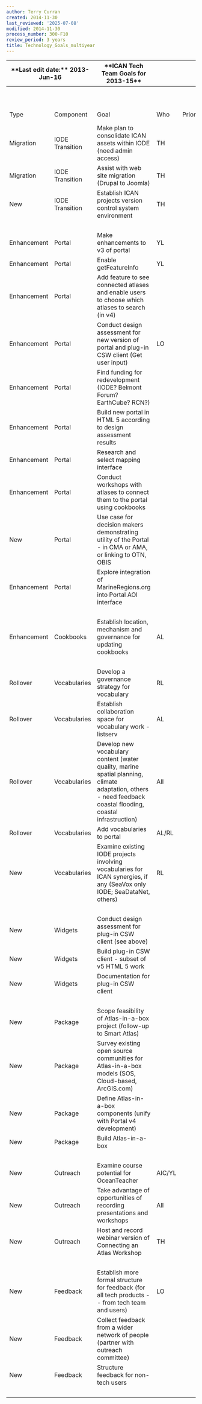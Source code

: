 ```yaml
---
author: Terry Curran
created: 2014-11-30
last_reviewed: '2025-07-08'
modified: 2014-11-30
process_number: 300-F10
review_period: 3 years
title: Technology_Goals_multiyear
---
```


<table>
<colgroup>
<col style="width: 9%" />
<col style="width: 10%" />
<col style="width: 49%" />
<col style="width: 9%" />
<col style="width: 6%" />
<col style="width: 6%" />
<col style="width: 7%" />
</colgroup>
<thead>
<tr>
<th colspan="2">**Last edit date:** 2013-Jun-16</th>
<th><strong>**ICAN Tech Team Goals for 2013-15**</strong></th>
<th> </th>
<th> </th>
<th> </th>
<th>101-F01</th>
</tr>
</thead>
<tbody>
<tr>
<td><em> </em></td>
<td></td>
<td></td>
<td></td>
<td></td>
<td></td>
<td><em> </em></td>
</tr>
<tr>
<td> </td>
<td></td>
<td></td>
<td></td>
<td></td>
<td></td>
<td> </td>
</tr>
<tr>
<td>Type</td>
<td>Component</td>
<td>Goal</td>
<td>Who</td>
<td>Priority</td>
<td>End Date</td>
<td>Status</td>
</tr>
<tr>
<td>Migration</td>
<td>IODE Transition</td>
<td>Make plan to consolidate ICAN assets within IODE (need admin access)</td>
<td>TH</td>
<td> </td>
<td> </td>
<td> </td>
</tr>
<tr>
<td>Migration</td>
<td>IODE Transition</td>
<td>Assist with web site migration (Drupal to Joomla)</td>
<td>TH</td>
<td> </td>
<td> </td>
<td> </td>
</tr>
<tr>
<td>New</td>
<td>IODE Transition</td>
<td>Establish ICAN projects version control system environment</td>
<td>TH</td>
<td> </td>
<td> </td>
<td> </td>
</tr>
<tr>
<td> </td>
<td> </td>
<td> </td>
<td> </td>
<td> </td>
<td> </td>
<td> </td>
</tr>
<tr>
<td>Enhancement</td>
<td>Portal</td>
<td>Make enhancements to v3 of portal</td>
<td>YL</td>
<td> </td>
<td> </td>
<td> </td>
</tr>
<tr>
<td>Enhancement</td>
<td>Portal</td>
<td>Enable getFeatureInfo</td>
<td>YL</td>
<td> </td>
<td> </td>
<td> </td>
</tr>
<tr>
<td>Enhancement</td>
<td>Portal</td>
<td>Add feature to see connected atlases and enable users to choose which atlases to search (in v4)</td>
<td> </td>
<td> </td>
<td> </td>
<td> </td>
</tr>
<tr>
<td>Enhancement</td>
<td>Portal</td>
<td>Conduct design assessment for new version of portal and plug-in CSW client (Get user input)</td>
<td>LO</td>
<td> </td>
<td> </td>
<td> </td>
</tr>
<tr>
<td>Enhancement</td>
<td>Portal</td>
<td>Find funding for redevelopment (IODE? Belmont Forum? EarthCube? RCN?)</td>
<td> </td>
<td> </td>
<td> </td>
<td> </td>
</tr>
<tr>
<td>Enhancement</td>
<td>Portal</td>
<td>Build new portal in HTML 5 according to design assessment results</td>
<td> </td>
<td> </td>
<td> </td>
<td> </td>
</tr>
<tr>
<td>Enhancement</td>
<td>Portal</td>
<td>Research and select mapping interface</td>
<td> </td>
<td> </td>
<td> </td>
<td> </td>
</tr>
<tr>
<td>Enhancement</td>
<td>Portal</td>
<td>Conduct workshops with atlases to connect them to the portal using cookbooks</td>
<td> </td>
<td> </td>
<td> </td>
<td> </td>
</tr>
<tr>
<td>New</td>
<td>Portal</td>
<td>Use case for decision makers demonstrating utility of the Portal - in CMA or AMA, or linking to OTN, OBIS</td>
<td> </td>
<td> </td>
<td> </td>
<td> </td>
</tr>
<tr>
<td>Enhancement</td>
<td>Portal</td>
<td>Explore integration of MarineRegions.org into Portal AOI interface</td>
<td> </td>
<td> </td>
<td> </td>
<td> </td>
</tr>
<tr>
<td> </td>
<td> </td>
<td> </td>
<td> </td>
<td> </td>
<td> </td>
<td> </td>
</tr>
<tr>
<td>Enhancement</td>
<td>Cookbooks</td>
<td>Establish location, mechanism and governance for updating cookbooks</td>
<td>AL</td>
<td> </td>
<td> </td>
<td> </td>
</tr>
<tr>
<td> </td>
<td> </td>
<td> </td>
<td> </td>
<td> </td>
<td> </td>
<td> </td>
</tr>
<tr>
<td>Rollover</td>
<td>Vocabularies</td>
<td>Develop a governance strategy for vocabulary</td>
<td>RL</td>
<td> </td>
<td> </td>
<td> </td>
</tr>
<tr>
<td>Rollover</td>
<td>Vocabularies</td>
<td>Establish collaboration space for vocabulary work - listserv</td>
<td>AL</td>
<td> </td>
<td> </td>
<td> </td>
</tr>
<tr>
<td>Rollover</td>
<td>Vocabularies</td>
<td>Develop new vocabulary content (water quality, marine spatial planning, climate adaptation, others - need feedback coastal flooding, coastal infrastruction)</td>
<td>All</td>
<td> </td>
<td> </td>
<td> </td>
</tr>
<tr>
<td>Rollover</td>
<td>Vocabularies</td>
<td>Add vocabularies to portal</td>
<td>AL/RL</td>
<td> </td>
<td> </td>
<td> </td>
</tr>
<tr>
<td>New</td>
<td>Vocabularies</td>
<td>Examine existing IODE projects involving vocabularies for ICAN synergies, if any (SeaVox only IODE; SeaDataNet, others)</td>
<td>RL</td>
<td> </td>
<td> </td>
<td> </td>
</tr>
<tr>
<td> </td>
<td> </td>
<td> </td>
<td> </td>
<td> </td>
<td> </td>
<td> </td>
</tr>
<tr>
<td>New</td>
<td>Widgets</td>
<td>Conduct design assessment for plug-in CSW client (see above)</td>
<td> </td>
<td> </td>
<td> </td>
<td> </td>
</tr>
<tr>
<td>New</td>
<td>Widgets</td>
<td>Build plug-in CSW client - subset of v5 HTML 5 work</td>
<td> </td>
<td> </td>
<td> </td>
<td> </td>
</tr>
<tr>
<td>New</td>
<td>Widgets</td>
<td>Documentation for plug-in CSW client</td>
<td> </td>
<td> </td>
<td> </td>
<td> </td>
</tr>
<tr>
<td> </td>
<td> </td>
<td> </td>
<td> </td>
<td> </td>
<td> </td>
<td> </td>
</tr>
<tr>
<td>New</td>
<td>Package</td>
<td>Scope feasibility of Atlas-in-a-box project (follow-up to Smart Atlas)</td>
<td> </td>
<td> </td>
<td> </td>
<td> </td>
</tr>
<tr>
<td>New</td>
<td>Package</td>
<td>Survey existing open source communities for Atlas-in-a-box models (SOS, Cloud-based, ArcGIS.com)</td>
<td> </td>
<td> </td>
<td> </td>
<td> </td>
</tr>
<tr>
<td>New</td>
<td>Package</td>
<td>Define Atlas-in-a-box components (unify with Portal v4 development)</td>
<td> </td>
<td> </td>
<td> </td>
<td> </td>
</tr>
<tr>
<td>New</td>
<td>Package</td>
<td>Build Atlas-in-a-box</td>
<td> </td>
<td> </td>
<td> </td>
<td> </td>
</tr>
<tr>
<td> </td>
<td> </td>
<td> </td>
<td> </td>
<td> </td>
<td> </td>
<td> </td>
</tr>
<tr>
<td>New</td>
<td>Outreach</td>
<td>Examine course potential for OceanTeacher</td>
<td>AIC/YL</td>
<td> </td>
<td> </td>
<td> </td>
</tr>
<tr>
<td>New</td>
<td>Outreach</td>
<td>Take advantage of opportunities of recording presentations and workshops</td>
<td>All</td>
<td> </td>
<td> </td>
<td> </td>
</tr>
<tr>
<td>New</td>
<td>Outreach</td>
<td>Host and record webinar version of Connecting an Atlas Workshop</td>
<td>TH</td>
<td> </td>
<td> </td>
<td> </td>
</tr>
<tr>
<td> </td>
<td> </td>
<td> </td>
<td> </td>
<td> </td>
<td> </td>
<td> </td>
</tr>
<tr>
<td>New</td>
<td>Feedback</td>
<td>Establish more formal structure for feedback (for all tech products -- from tech team and users)</td>
<td>LO</td>
<td> </td>
<td> </td>
<td> </td>
</tr>
<tr>
<td>New</td>
<td>Feedback</td>
<td>Collect feedback from a wider network of people (partner with outreach committee)</td>
<td> </td>
<td> </td>
<td> </td>
<td> </td>
</tr>
<tr>
<td>New</td>
<td>Feedback</td>
<td>Structure feedback for non-tech users</td>
<td> </td>
<td> </td>
<td> </td>
<td> </td>
</tr>
<tr>
<td> </td>
<td> </td>
<td> </td>
<td> </td>
<td> </td>
<td> </td>
<td> </td>
</tr>
</tbody>
</table>